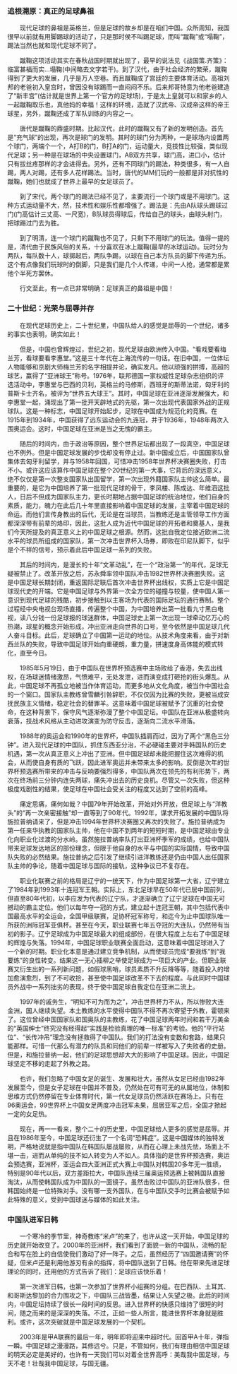 ### 追根溯原：真正的足球鼻祖

　　现代足球的鼻祖是英格兰，但是足球的故乡却是在咱们中国。众所周知，我国很早以前就有用脚踢球的活动了，只是那时侯不叫踢足球，而叫“蹴鞠”或“塌鞠”，踢法当然也就和现代足球不同了。

　　蹴鞠这项活动其实在春秋战国时期就出现了，最早的说法见《战国策.齐策》：临富甚福而实...塌鞠(中间略去文字若干)。到了汉代，由于社会经济的繁荣，蹴鞠得到了更大的发展，几乎是万人空巷。而且蹴鞠成了宫廷的主要体育活动。高祖刘邦的老爸初入皇宫时，曾因没有球踢而一直闷闷不乐。后来邦哥特意为他老爸建造了“新丰宫”(估计就是世界上第一个官方的足球场)，于是太上皇就可以和家乡的人一起蹴鞠取乐也，真他妈的幸福！这样的环境，造就了汉武帝、汉成帝这样的帝王球星，另外，蹴鞠还成了军队训练的内容之一。

　　唐代是蹴鞠的鼎盛时期。比起汉代，此时的蹴鞠又有了新的发明创造。首先是“充气球”的出现，再次是球门的发明。其时的球门分为两种，一是球场内设置两个球门，两端个一个，A打B的门，B打A的门，运动量大，竞技性比较强，类似现代足球；另一种是在球场的中央设置球门，AB双方共享，球门高，进口小，估计只有拔丝疼那样的才会进得去。另外，还有不同球门的踢法，种类很多，有一人自踢，两人对踢，还有多人花样踢法。当时，唐代的MM们玩的一般都是非对抗性的蹴鞠，她们也就成了世界上最早的女足球员了。

　　到了宋代，两个球门的踢法已经不见了，主要流行一个球门或是不用球门。这种方式运动量不大，然，技术性和娱乐性都增强了。踢法是：先由A队球头踢球过门(门高估计三丈高、一尺宽)，B队球员得球后，传给自己的球头，由球头射门，把球踢过门去为胜。

　　到了明清，连一个球门的蹴鞠也不见了，只剩下不用球门的玩法。值得一提的是，清代由于民族风俗的关系，十分喜欢在冰上蹴鞠(最早的冰球运动)。玩时分为两队，每队数十人，球掷起后，两队争踢，以球在自己本方队员的脚下传递为乐。这个有点像我们玩球时的倒脚，只是我们是几个人传递，中间一人抢，通常都是累他个半死方罢休。

　　行文至此，有一点已非常明确：足球真正的鼻祖是中国！

### 二十世纪：光荣与屈辱并存

　　在现代足球历史上，二十世纪里，中国队给人的感觉是屈辱的一个世纪，诸多的事实也表明，确实如此！

　　但是，中国也曾辉煌过，世纪之初，现代足球由欧洲传入中国。“看戏要看梅兰芳，看球要看李惠堂。”这是三十年代在上海流传的一句话。在旧中国，一位体坛人物能够和京剧大师梅兰芳的名字相提并论，确实发凡。他以顽强的拼搏，高超的球艺，赢得了“亚洲球王”称号。1976年，联邦德国一家权威性足球杂志组织的评选活动中，李惠堂与巴西的贝利，英格兰的马修斯，西班牙的斯蒂法诺，匈牙利的普斯卡士齐名，被评为“世界五大球王”。其时，中国足球在亚洲逐渐发展强大，和李惠堂一起，涌现出了第一批开天辟地式的先驱，第一次出现代表国家外战的正规球队。这是一种标志，中国足球开始起步，足球在中国成为规范化的竞赛。在1915年到1934年，中国获得了远东运动会的九连冠，并于1936年，1948年两次入围奥运会。这时，中国足球在亚洲是当之无愧的霸主。

　　随后的时间内，由于政治等原因，整个世界足坛都出现了一段真空，中国足球也不例外。但是中国足球发展的步伐却没有停止过。新中国成立后，中国国家队曾集体去匈牙利留学，并与1958年回国，可惜冲击1958年世界杯决赛圈失败，打击不小。或许这应该算作中国足球在整个20世纪的第一大事，它背后的深远意义，绝不仅仅是第一次整支国家队出国留学，第一次出现外籍国家队主帅这么简单。最重要的，是它为中国培养了第一批现代足球的骨干，李凤楼、陈成达、年维泗这批人，日后不但成为国家队主力，更长时期地占据中国足球的统治地位，他们自身的素质，能力，魄力在此后几十年里直接影响着中国足球的发展，主宰着中国足球的命运。而他们言传身教出的后代，无论是在当球员，当教练还是主管领导工作方面都深深带有前辈的烙印，因此，这批人成为近代中国足球的开拓者和奠基人，是我们今天所提及的真正意义上的中国足球之根源。然而，这批自我定位接近欧洲二流水平的球员所组成的国家队，第一次冲击世界杯入场券，即败在印尼队脚下，似乎是个不祥的信号，预示着此后中国足球一系列的失败。

　　其后的时间内，是漫长的十年“文革动乱”，在一个“政治第一”的年代，足球无疑被禁止了。改革开放之后，苏永舜率领中国队冲击1982世界杯决赛圈失败。这是中国足球长期封闭，重返国际足联后首次冲击世界杯出线权，实质上它是中国足球现代史的开端。它是中国足球与外界第一次全方位的碰撞与较量，使中国人第一意识到现代足球的残酷，初步接触到以主客场为代表的国际足坛的通行赛制。整个过程经中央电视台现场直播，传遍整个中国，为中国培养出第一批看九寸黑白电视，读八分钱一份足球报的球迷群体，中国足球史上第一次出现一球牵动亿万心的热潮，球星的概念开始形成，冲出亚洲走向世界的口号，至今依然是中国足球几代人奋斗目标。此后，足球确立了中国第一运动的地位。从技术角度来看，由于对新西兰队的失败，导致中国足球开始向重硬朗，重力量，拼速度身高体能的模式转化，直至今日。

　　1985年5月19日，由于中国队在世界杯预选赛中主场败给了香港，失去出线权，在场球迷情绪激昂，气愤难平，无处发泄，进而演变成打砸抢的街头爆乱。从此，中国足球不再孤立地被当作体育运动，而更多地从文化角度，被当作中国社会的一个窗口。国家队主教练曾雪麟引咎辞职，不仅仅因为比赛的失败，更被当成安抚民族主义情绪，稳定社会的替罪羊。这意味着中国足球被赋予了沉重的社会使命，在这种背景下，保守风气逐渐弥漫了整个中国足坛。中国队在亚洲从极盛转向衰落，技战术风格从主动进攻演变为防守反击，逐渐向二流水平滑落。

　　1988年的奥运会和1990年的世界杯，中国队插肩而过，因为了两个“黑色三分钟”。进入现代足球的中国队，抓住东西亚分治，不必硬碰主要对手韩国队的历史机遇，第一次从真正意义上冲出了亚洲。但中国足球却未能把握住这次难得的机会，从而使自身有质的飞跃，因此进军奥运并未带来太多的影响。反倒是次年的世界杯预选赛所带来的冲击与反响要强烈得多，中国队两次在领先的有利形势下，两次在终场前三分钟内连失两球，痛失冲出去的历史良机。尽管又一次失败，但这种极度戏剧性的结果，使足球在中国社会受关注的程度又达到了空前的高峰。

　　痛定思痛，痛何如哉？中国79年开始改革，开始对外开放，但足球上与“洋教头”的“再一次亲密接触”却一直等到了90年代。1992年，谋求开拓发展的中国队将施拉普纳请来了，但是冲击1994年世界杯决赛圈又再次的失败了。施拉普纳成为第一任来华执教的国家队主帅，他在中国不到两年的短短时期，是中国足球由专业化向职业化过渡的分水岭。虽然施拉普纳率队打出亚洲杯季军的成绩，也给中国队带来足球发达地区的部份理念，但限于他自身的水平与中国的实际国情，导致中国队失败的必然结果。施拉普纳之后引发了继续引进洋教练还是仍由中国人出任国家队主帅的争论，随着中国足球与国际的接轨，这种争议已不复存在。

　　职业化联赛之前的格局是辽宁的一统天下，作为中国足球第一大省，辽宁建立了1984年到1993年十连冠军王朝。实际上，东北足球早在50年代已居中国前列，但直至80年代初，以李应发为代表的辽宁队，才逐渐确立了辽宁足球在中国无可撼动的霸主定位。他们以每年夺一冠的方式，建立起十连冠王朝，其中包括代表中国最高水平的全运会，全国甲级联赛，足协杯冠军称号，和迄今为止中国球队唯一所获的洲际冠军亚俱杯。甚至在今天，职业联赛七年五夺冠的大连队，仍然带有当初的影子。辽宁足球成为中国足球最大的组成部份，在很大程度上左右了中国足球的辉煌与失落。1994年，中国足球职业联赛全面启动，这意味着中国足球进入了一个新的时期。职业化本意是通过建立竞争机制，从而使球员完成“要我练”到“我要练”的良性转变。结果这一无心插柳之举使足球成为一项巨大的产业。但职业联赛又衍生出的一系列新问题，如假球黑哨，球员素质不升反降等等，随着投入的增加愈演愈烈，到了不可收拾，甚至使中国足球改革不下去的程度。与此同时中国球员外战中一系列拙劣的表现，终于使中国足球自我定位在亚洲二流上。

　　1997年的戚务生，“明知不可为而为之”，冲击世界杯力不从，所以惨败大连金洲，国人继续失望。本土教练的水平使得中国队不得不再次寄望于外教，霍顿来了。这位曾经中国国家队和国奥队的主教练，花了中国足球两年时间和若干万美金的“英国绅士”终究没有经得起“实践是检验真理的唯一标准”的考验。他的“平行站位”、“长传冲吊”理念没有拯救得了中国队。我们的打法没有变数和套路，结果只能那样。可惜一代那么有潜力的队员和同他们的前辈一样被写入了失败者的史册。但是，和施拉普纳一起，他们的足球思想却大大的影响了中国足球。因此，中国足球坚定不移的走起了外教之路。

　　也许，我们忽略了中国女足的诞生、发展和壮大，虽然从女足已经由1982年发展至今，但是女子足球在中国并不普及，仍然处在可有可无的从属地位，体制和思维方式仍然停留在专业体育时代，第一代女足球员仍然活跃在赛场上。只有在96奥运会，99世界杯上中国女足两度冲击冠军未果，屈居亚军之后，全国才掀起一定的女足热。

　　现在，再一一看来，整个二十的历史里，中国足球给人更多的感觉是屈辱。并且在1986年至今，中国足球还衍生了一个名词“恐韩症”。这是中国媒体的独特发明，严格地说就是指中国队在韩国队屡战屡败，从而在心理上未战先怯，场面上不堪一击，进而从单纯的技不如人转变为人不如人。具体指的是世界杯预选赛，奥运会预选赛，亚洲杯，亚运会四大亚洲正式大赛上中国队对韩国20多年无一胜绩，特别是90年代以后，双方差距拉大，中国队连续三届奥运预选赛上被韩国队直接淘汰，从而使韩国队成为中国队的一面镜子。虽然击败过中国队的亚洲队很多，但韩国始终是一位特殊对手。没有哪一支外国队，在与中国队交手时比赛会被赋予如此特殊的意义，受到中国球迷与媒体的如此关注。

###  中国队进军日韩

　　一个寒冷的季节里，神奇教练“米卢”的来了，也许从这一天开始，中国足球的历史就开始改变了。2000年的亚洲杯，我们看到了面貌一新的中国队，流畅的配合和写在脸上的自信使我们激动了好一阵子。之后，虽然经历了“四国邀请赛”的怀疑，但米卢还是利用他游刃有余的指挥，将中国队送到了日韩。他在带来先进足球理论的同时，还用他的方式告诉了我们：足球应该快乐着！

　　第一次进军日韩，也第一次参加了世界杯小组赛的分组。在巴西队、土耳其、和哥斯达黎加的合力围攻之下，中国队三战皆墨，结果让人失望之极。此后的时间内，中国足坛持续了很长一段时间的反思。进入世界杯的快感只维持了很短的时间，随之而来的是深深的失落。不过，正如一些人所言，能进世界杯本身就是胜利。或许，这次突破就是中国足球发展的一个契机。

　　2003年是甲A联赛的最后一年，明年即将迎来中超时代。回首甲A十年，弹指一瞬。中国足球之漫漫路，其修远兮。只是，不管如何，我们有理由相信中国足球的明天必定是美好的，也许有一天我们可以对着全世界高呼：美哉我中国足球，与天不老！壮哉我中国足球，与国无疆。